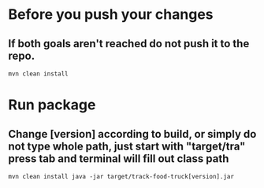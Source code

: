 # Before you push your changes
## If both goals aren't reached do not push it to the repo.
`mvn clean install`

# Run package
## Change [version] according to build, or simply do not type whole path, just start with "target/tra" press tab and terminal will fill out class path
`mvn clean install
java -jar target/track-food-truck[version].jar`